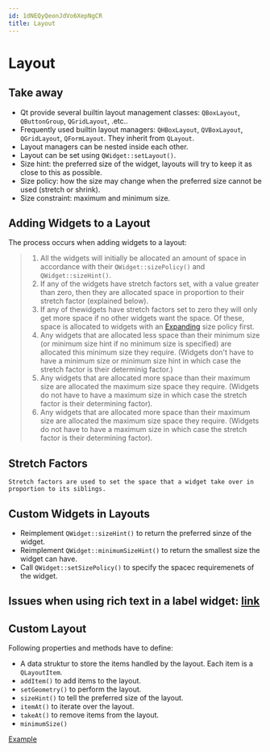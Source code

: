 ```yaml
---
id: 1dNEQyQeonJdVo6XepNgCR
title: Layout
---
```





# Layout

## Take away

* Qt provide several builtin layout management classes: `QBoxLayout`, `QButtonGroup`, `QGridLayout`, .etc..
* Frequently used builtin layout managers: `QHBoxLayout`, `QVBoxLayout`, `QGridLayout`, `QFormLayout`. They inherit from `QLayout`.
* Layout managers can be nested inside each other.
* Layout can be set using `QWidget::setLayout()`.
* Size hint: the preferred size of the widget, layouts will try to keep it as close to this as possible.
* Size policy: how the size may change when the preferred size cannot be used (stretch or shrink).
* Size constraint: maximum and minimum size.

## Adding Widgets to a Layout

The process occurs when adding widgets to a layout:

> 1. All the widgets will initially be allocated an amount of space in accordance with their `QWidget::sizePolicy()` and `QWidget::sizeHint()`.
> 2. If any of the widgets have stretch factors set, with a value greater than zero, then they are allocated space in proportion to their stretch factor (explained below).
> 3. If any of thewidgets have stretch factors set to zero they will only get more space if no other widgets want the space. Of these, space is allocated to widgets with an [Expanding](http://doc.qt.io/qt-5/qsizepolicy.html#Policy-enum) size policy first.
> 4. Any widgets that are allocated less space than their minimum size (or minimum size hint if no minimum size is specified) are allocated this minimum size they require. (Widgets don't have to have a minimum size or minimum size hint in which case the stretch factor is their determinig factor.)
> 5. Any widgets that are allocated more space than their maximum size are allocated the maximum size space they require. (Widgets do not have to have a maximum size in which case the stretch factor is their determining factor).
> 5. Any widgets that are allocated more space than their maximum size are allocated the maximum size space they require. (Widgets do not have to have a maximum size in which case the stretch factor is their determining factor).

## Stretch Factors

	Stretch factors are used to set the space that a widget take over in proportion to its siblings.

## Custom Widgets in Layouts

* Reimplement `QWidget::sizeHint()` to return the preferred sinze of the widget.
* Reimplement `QWidget::minimumSizeHint()` to return the smallest size the widget can have.
* Call `QWidget::setSizePolicy()` to specify the spacec requiremenets of the widget.

## Issues when using rich text in a label widget: [link](http://doc.qt.io/qt-5/layout.html#layout-issues)

## Custom Layout

Following properties and methods have to define:

* A data struktur to store the items handled by the layout. Each item is a `QLayoutItem`.
* `addItem()` to add items to the layout.
* `setGeometry()` to perform the layout.
* `sizeHint()` to tell the preferred size of the layout.
* `itemAt()` to iterate over the layout.
* `takeAt()` to remove items from the layout.
* `minimumSize()`

[Example](http://doc.qt.io/qt-5/layout.html#the-header-file-card-op-op-h)

